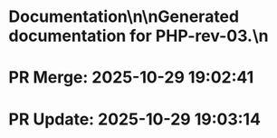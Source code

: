 # Documentation\n\nGenerated documentation for PHP-rev-03.\n

# PR Merge: 2025-10-29 19:02:41

# PR Update: 2025-10-29 19:03:14
